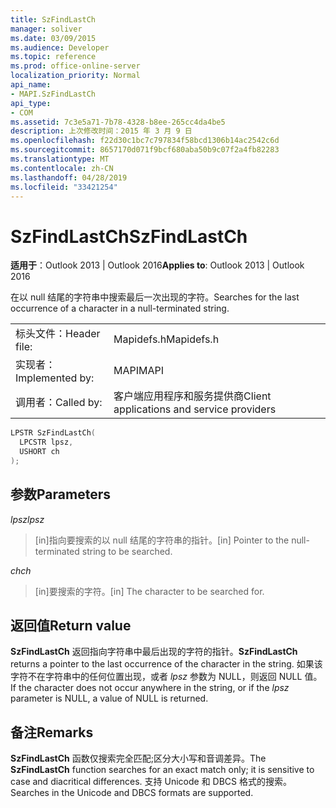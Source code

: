 ```yaml
---
title: SzFindLastCh
manager: soliver
ms.date: 03/09/2015
ms.audience: Developer
ms.topic: reference
ms.prod: office-online-server
localization_priority: Normal
api_name:
- MAPI.SzFindLastCh
api_type:
- COM
ms.assetid: 7c3e5a71-7b78-4328-b8ee-265cc4da4be5
description: 上次修改时间：2015 年 3 月 9 日
ms.openlocfilehash: f22d30c1bc7c797834f58bcd1306b14ac2542c6d
ms.sourcegitcommit: 8657170d071f9bcf680aba50b9c07f2a4fb82283
ms.translationtype: MT
ms.contentlocale: zh-CN
ms.lasthandoff: 04/28/2019
ms.locfileid: "33421254"
---
```

# <a name="szfindlastch"></a><span data-ttu-id="576c4-103">SzFindLastCh</span><span class="sxs-lookup"><span data-stu-id="576c4-103">SzFindLastCh</span></span>

  
  
<span data-ttu-id="576c4-104">**适用于**：Outlook 2013 | Outlook 2016</span><span class="sxs-lookup"><span data-stu-id="576c4-104">**Applies to**: Outlook 2013 | Outlook 2016</span></span> 
  
<span data-ttu-id="576c4-105">在以 null 结尾的字符串中搜索最后一次出现的字符。</span><span class="sxs-lookup"><span data-stu-id="576c4-105">Searches for the last occurrence of a character in a null-terminated string.</span></span> 
  
|||
|:-----|:-----|
|<span data-ttu-id="576c4-106">标头文件：</span><span class="sxs-lookup"><span data-stu-id="576c4-106">Header file:</span></span>  <br/> |<span data-ttu-id="576c4-107">Mapidefs.h</span><span class="sxs-lookup"><span data-stu-id="576c4-107">Mapidefs.h</span></span>  <br/> |
|<span data-ttu-id="576c4-108">实现者：</span><span class="sxs-lookup"><span data-stu-id="576c4-108">Implemented by:</span></span>  <br/> |<span data-ttu-id="576c4-109">MAPI</span><span class="sxs-lookup"><span data-stu-id="576c4-109">MAPI</span></span>  <br/> |
|<span data-ttu-id="576c4-110">调用者：</span><span class="sxs-lookup"><span data-stu-id="576c4-110">Called by:</span></span>  <br/> |<span data-ttu-id="576c4-111">客户端应用程序和服务提供商</span><span class="sxs-lookup"><span data-stu-id="576c4-111">Client applications and service providers</span></span>  <br/> |
   
```cpp
LPSTR SzFindLastCh(
  LPCSTR lpsz,
  USHORT ch
);
```

## <a name="parameters"></a><span data-ttu-id="576c4-112">参数</span><span class="sxs-lookup"><span data-stu-id="576c4-112">Parameters</span></span>

 <span data-ttu-id="576c4-113">_lpsz_</span><span class="sxs-lookup"><span data-stu-id="576c4-113">_lpsz_</span></span>
  
> <span data-ttu-id="576c4-114">[in]指向要搜索的以 null 结尾的字符串的指针。</span><span class="sxs-lookup"><span data-stu-id="576c4-114">[in] Pointer to the null-terminated string to be searched.</span></span> 
    
 <span data-ttu-id="576c4-115">_ch_</span><span class="sxs-lookup"><span data-stu-id="576c4-115">_ch_</span></span>
  
> <span data-ttu-id="576c4-116">[in]要搜索的字符。</span><span class="sxs-lookup"><span data-stu-id="576c4-116">[in] The character to be searched for.</span></span>
    
## <a name="return-value"></a><span data-ttu-id="576c4-117">返回值</span><span class="sxs-lookup"><span data-stu-id="576c4-117">Return value</span></span>

 <span data-ttu-id="576c4-118">**SzFindLastCh** 返回指向字符串中最后出现的字符的指针。</span><span class="sxs-lookup"><span data-stu-id="576c4-118">**SzFindLastCh** returns a pointer to the last occurrence of the character in the string.</span></span> <span data-ttu-id="576c4-119">如果该字符不在字符串中的任何位置出现，或者  _lpsz_ 参数为 NULL，则返回 NULL 值。</span><span class="sxs-lookup"><span data-stu-id="576c4-119">If the character does not occur anywhere in the string, or if the  _lpsz_ parameter is NULL, a value of NULL is returned.</span></span> 
  
## <a name="remarks"></a><span data-ttu-id="576c4-120">备注</span><span class="sxs-lookup"><span data-stu-id="576c4-120">Remarks</span></span>

<span data-ttu-id="576c4-121">**SzFindLastCh** 函数仅搜索完全匹配;区分大小写和音调差异。</span><span class="sxs-lookup"><span data-stu-id="576c4-121">The **SzFindLastCh** function searches for an exact match only; it is sensitive to case and diacritical differences.</span></span> <span data-ttu-id="576c4-122">支持 Unicode 和 DBCS 格式的搜索。</span><span class="sxs-lookup"><span data-stu-id="576c4-122">Searches in the Unicode and DBCS formats are supported.</span></span> 
  

